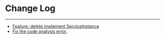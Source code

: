 # Change Log
---

- [Feature: delete implement ServiceInstance](https://github.com/Tencent/spring-cloud-tencent/pull/4)
- [Fix the code analysis error.](https://github.com/Tencent/spring-cloud-tencent/pull/479)
